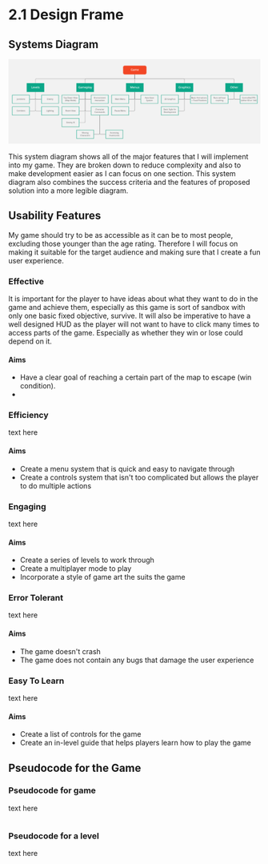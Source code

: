 # 2.1 Design Frame

## Systems Diagram

![](../.gitbook/assets/system-diagram.png)

This system diagram shows all of the major features that I will implement into my game. They are broken down to reduce complexity and also to make development easier as I can focus on one section. This system diagram also combines the success criteria and the features of proposed solution into a more legible diagram.

## Usability Features

My game should try to be as accessible as it can be to most people, excluding those younger than the age rating. Therefore I will focus on making it suitable for the target audience and making sure that I create a fun user experience.

### Effective

It is important for the player to have ideas about what they want to do in the game and achieve them, especially as this game is sort of sandbox with only one basic fixed objective, survive. It will also be imperative to have a well designed HUD as the player will not want to have to click many times to access parts of the game. Especially as whether they win or lose could depend on it.

#### Aims

* Have a clear goal of reaching a certain part of the map to escape (win condition).
*

### Efficiency

text here

#### Aims

* Create a menu system that is quick and easy to navigate through
* Create a controls system that isn't too complicated but allows the player to do multiple actions

### Engaging

text here

#### Aims

* Create a series of levels to work through
* Create a multiplayer mode to play
* Incorporate a style of game art the suits the game

### Error Tolerant

text here

#### Aims

* The game doesn't crash
* The game does not contain any bugs that damage the user experience

### Easy To Learn

text here

#### Aims

* Create a list of controls for the game
* Create an in-level guide that helps players learn how to play the game

## Pseudocode for the Game

### Pseudocode for game

text here

```
```

### Pseudocode for a level

text here

```
```
